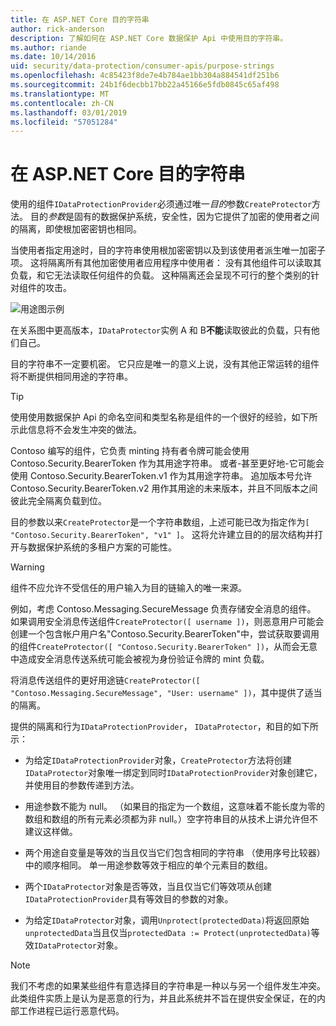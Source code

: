```yaml
---
title: 在 ASP.NET Core 目的字符串
author: rick-anderson
description: 了解如何在 ASP.NET Core 数据保护 Api 中使用目的字符串。
ms.author: riande
ms.date: 10/14/2016
uid: security/data-protection/consumer-apis/purpose-strings
ms.openlocfilehash: 4c85423f8de7e4b784ae1bb304a884541df251b6
ms.sourcegitcommit: 24b1f6decbb17bb22a45166e5fdb0845c65af498
ms.translationtype: MT
ms.contentlocale: zh-CN
ms.lasthandoff: 03/01/2019
ms.locfileid: "57051284"
---
```

# <a name="purpose-strings-in-aspnet-core"></a>在 ASP.NET Core 目的字符串

<a name="data-protection-consumer-apis-purposes"></a>

使用的组件`IDataProtectionProvider`必须通过唯一*目的*参数`CreateProtector`方法。 目的*参数*是固有的数据保护系统，安全性，因为它提供了加密的使用者之间的隔离，即使根加密密钥也相同。

当使用者指定用途时，目的字符串使用根加密密钥以及到该使用者派生唯一加密子项。 这将隔离所有其他加密使用者应用程序中使用者： 没有其他组件可以读取其负载，和它无法读取任何组件的负载。 这种隔离还会呈现不可行的整个类别的针对组件的攻击。

![用途图示例](purpose-strings/_static/purposes.png)

在关系图中更高版本，`IDataProtector`实例 A 和 B**不能**读取彼此的负载，只有他们自己。

目的字符串不一定要机密。 它只应是唯一的意义上说，没有其他正常运转的组件将不断提供相同用途的字符串。

>[!TIP]
> 使用使用数据保护 Api 的命名空间和类型名称是组件的一个很好的经验，如下所示此信息将不会发生冲突的做法。
>
>Contoso 编写的组件，它负责 minting 持有者令牌可能会使用 Contoso.Security.BearerToken 作为其用途字符串。 或者-甚至更好地-它可能会使用 Contoso.Security.BearerToken.v1 作为其用途字符串。 追加版本号允许 Contoso.Security.BearerToken.v2 用作其用途的未来版本，并且不同版本之间彼此完全隔离负载到位。

目的参数以来`CreateProtector`是一个字符串数组，上述可能已改为指定作为`[ "Contoso.Security.BearerToken", "v1" ]`。 这将允许建立目的的层次结构并打开与数据保护系统的多租户方案的可能性。

<a name="data-protection-contoso-purpose"></a>

>[!WARNING]
> 组件不应允许不受信任的用户输入为目的链输入的唯一来源。
>
>例如，考虑 Contoso.Messaging.SecureMessage 负责存储安全消息的组件。 如果调用安全消息传送组件`CreateProtector([ username ])`，则恶意用户可能会创建一个包含帐户用户名"Contoso.Security.BearerToken"中，尝试获取要调用的组件`CreateProtector([ "Contoso.Security.BearerToken" ])`，从而会无意中造成安全消息传送系统可能会被视为身份验证令牌的 mint 负载。
>
>将消息传送组件的更好用途链`CreateProtector([ "Contoso.Messaging.SecureMessage", "User: username" ])`，其中提供了适当的隔离。

提供的隔离和行为`IDataProtectionProvider`， `IDataProtector`，和目的如下所示：

* 为给定`IDataProtectionProvider`对象，`CreateProtector`方法将创建`IDataProtector`对象唯一绑定到同时`IDataProtectionProvider`对象创建它，并使用目的参数传递到方法。

* 用途参数不能为 null。 （如果目的指定为一个数组，这意味着不能长度为零的数组和数组的所有元素必须都为非 null。）空字符串目的从技术上讲允许但不建议这样做。

* 两个用途自变量是等效的当且仅当它们包含相同的字符串 （使用序号比较器） 中的顺序相同。 单一用途参数等效于相应的单个元素目的数组。

* 两个`IDataProtector`对象是否等效，当且仅当它们等效项从创建`IDataProtectionProvider`具有等效目的参数的对象。

* 为给定`IDataProtector`对象，调用`Unprotect(protectedData)`将返回原始`unprotectedData`当且仅当`protectedData := Protect(unprotectedData)`等效`IDataProtector`对象。

> [!NOTE]
> 我们不考虑的如果某些组件有意选择目的字符串是一种以与另一个组件发生冲突。 此类组件实质上是认为是恶意的行为，并且此系统并不旨在提供安全保证，在的内部工作进程已运行恶意代码。
